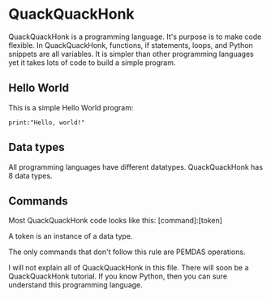 # QuackQuackHonk
QuackQuackHonk is a programming language. It's purpose is to make code flexible. In QuackQuackHonk, functions, if statements, loops, and Python snippets are all variables. It is simpler than other programming languages yet it takes lots of code to build a simple program.
## Hello World
This is a simple Hello World program:
```
print:"Hello, world!"
```
## Data types
All programming languages have different datatypes. 
QuackQuackHonk has 8 data types.
## Commands
Most QuackQuackHonk code looks like this: <a/>
[command]:[token] <a/>

A token is an instance of a data type.

The only commands that don't follow this rule are PEMDAS operations.

I will not explain all of QuackQuackHonk in this file. There will soon be a QuackQuackHonk tutorial. If you know Python, then you can sure understand this programming language.
